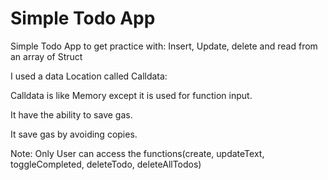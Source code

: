#   Simple Todo App
Simple Todo App to get practice with: Insert, Update, delete and read from an array of Struct

I used a data Location called Calldata:

Calldata is like Memory except it is used for function input.

It have the ability to save gas.

It save gas by avoiding copies.

Note: Only User can access the functions(create, updateText, toggleCompleted, deleteTodo, deleteAllTodos)